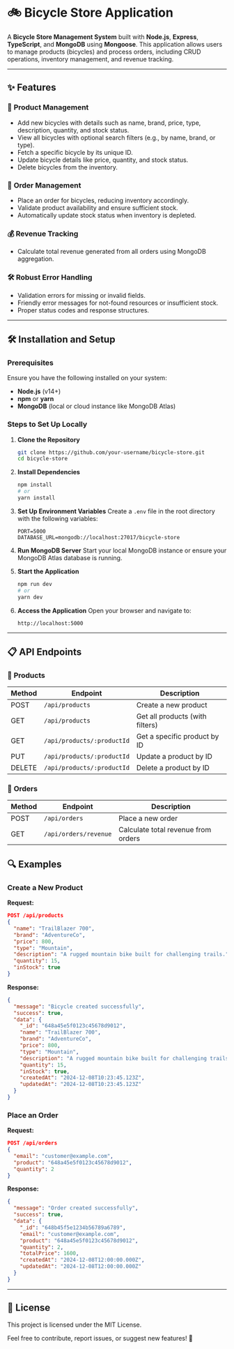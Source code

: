 # 🚲 Bicycle Store Application

A **Bicycle Store Management System** built with **Node.js**, **Express**, **TypeScript**, and **MongoDB** using **Mongoose**. This application allows users to manage products (bicycles) and process orders, including CRUD operations, inventory management, and revenue tracking.

---

## ✨ Features

### 🚴 **Product Management**
- Add new bicycles with details such as name, brand, price, type, description, quantity, and stock status.
- View all bicycles with optional search filters (e.g., by name, brand, or type).
- Fetch a specific bicycle by its unique ID.
- Update bicycle details like price, quantity, and stock status.
- Delete bicycles from the inventory.

### 🛒 **Order Management**
- Place an order for bicycles, reducing inventory accordingly.
- Validate product availability and ensure sufficient stock.
- Automatically update stock status when inventory is depleted.

### 💰 **Revenue Tracking**
- Calculate total revenue generated from all orders using MongoDB aggregation.

### 🛠 **Robust Error Handling**
- Validation errors for missing or invalid fields.
- Friendly error messages for not-found resources or insufficient stock.
- Proper status codes and response structures.

---

## 🛠️ Installation and Setup

### Prerequisites
Ensure you have the following installed on your system:
- **Node.js** (v14+)
- **npm** or **yarn**
- **MongoDB** (local or cloud instance like MongoDB Atlas)

### Steps to Set Up Locally

1. **Clone the Repository**
   ```bash
   git clone https://github.com/your-username/bicycle-store.git
   cd bicycle-store
   ```

2. **Install Dependencies**
   ```bash
   npm install
   # or
   yarn install
   ```

3. **Set Up Environment Variables**
   Create a `.env` file in the root directory with the following variables:
   ```env
   PORT=5000
   DATABASE_URL=mongodb://localhost:27017/bicycle-store
   ```

4. **Run MongoDB Server**
   Start your local MongoDB instance or ensure your MongoDB Atlas database is running.

5. **Start the Application**
   ```bash
   npm run dev
   # or
   yarn dev
   ```

6. **Access the Application**
   Open your browser and navigate to:
   ```
   http://localhost:5000
   ```

---

## 📋 API Endpoints

### 🚴 **Products**
| Method | Endpoint                   | Description                          |
|--------|----------------------------|--------------------------------------|
| POST   | `/api/products`            | Create a new product                |
| GET    | `/api/products`            | Get all products (with filters)     |
| GET    | `/api/products/:productId` | Get a specific product by ID        |
| PUT    | `/api/products/:productId` | Update a product by ID              |
| DELETE | `/api/products/:productId` | Delete a product by ID              |

### 🛒 **Orders**
| Method | Endpoint               | Description                          |
|--------|------------------------|--------------------------------------|
| POST   | `/api/orders`          | Place a new order                   |
| GET    | `/api/orders/revenue`  | Calculate total revenue from orders |


## 🔍 Examples

### Create a New Product
**Request:**
```json
POST /api/products
{
  "name": "TrailBlazer 700",
  "brand": "AdventureCo",
  "price": 800,
  "type": "Mountain",
  "description": "A rugged mountain bike built for challenging trails.",
  "quantity": 15,
  "inStock": true
}
```

**Response:**
```json
{
  "message": "Bicycle created successfully",
  "success": true,
  "data": {
    "_id": "648a45e5f0123c45678d9012",
    "name": "TrailBlazer 700",
    "brand": "AdventureCo",
    "price": 800,
    "type": "Mountain",
    "description": "A rugged mountain bike built for challenging trails.",
    "quantity": 15,
    "inStock": true,
    "createdAt": "2024-12-08T10:23:45.123Z",
    "updatedAt": "2024-12-08T10:23:45.123Z"
  }
}
```

### Place an Order
**Request:**
```json
POST /api/orders
{
  "email": "customer@example.com",
  "product": "648a45e5f0123c45678d9012",
  "quantity": 2
}
```

**Response:**
```json
{
  "message": "Order created successfully",
  "success": true,
  "data": {
    "_id": "648b45f5e1234b56789a6789",
    "email": "customer@example.com",
    "product": "648a45e5f0123c45678d9012",
    "quantity": 2,
    "totalPrice": 1600,
    "createdAt": "2024-12-08T12:00:00.000Z",
    "updatedAt": "2024-12-08T12:00:00.000Z"
  }
}
```

---

## 📜 License
This project is licensed under the MIT License. 

Feel free to contribute, report issues, or suggest new features! 🚀

